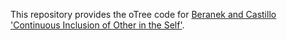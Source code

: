 This repository provides the oTree code for [Beranek and Castillo 'Continuous Inclusion of Other in the Self'](https://geoffreycastillo.com/pdf/Beranek,Castillo-Continuous-Inclusion-of-Other-in-the-Self.pdf).
